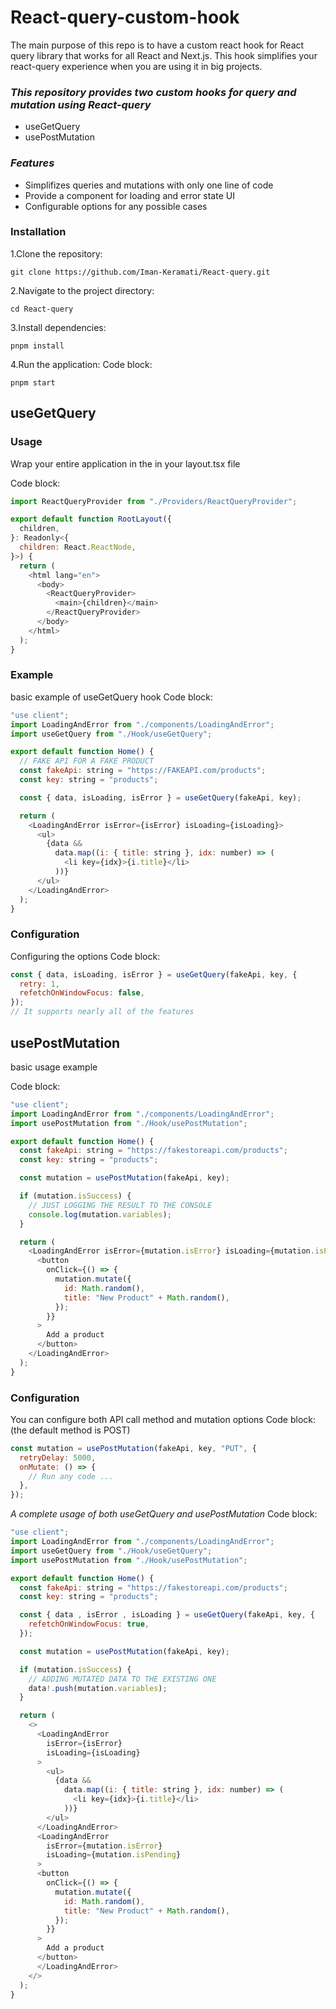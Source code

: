 # React-query-custom-hook

The main purpose of this repo is to have a custom react hook for React query library that works for all React and Next.js. This hook simplifies your react-query experience when you are using it in big projects.

### _This repository provides two custom hooks for query and mutation using React-query_

- useGetQuery
- usePostMutation

### _Features_

- Simplifizes queries and mutations with only one line of code
- Provide a component for loading and error state UI
- Configurable options for any possible cases

### Installation

1.Clone the repository:

```
git clone https://github.com/Iman-Keramati/React-query.git

```

2.Navigate to the project directory:

```
cd React-query

```

3.Install dependencies:

```
pnpm install
```

4.Run the application:
Code block:

```
pnpm start
```

## **useGetQuery**

### Usage

Wrap your entire application in the <ReactQueryProvider> in your layout.tsx file

Code block:

```javascript
import ReactQueryProvider from "./Providers/ReactQueryProvider";

export default function RootLayout({
  children,
}: Readonly<{
  children: React.ReactNode,
}>) {
  return (
    <html lang="en">
      <body>
        <ReactQueryProvider>
          <main>{children}</main>
        </ReactQueryProvider>
      </body>
    </html>
  );
}
```

### Example

basic example of useGetQuery hook
Code block:

```javascript
"use client";
import LoadingAndError from "./components/LoadingAndError";
import useGetQuery from "./Hook/useGetQuery";

export default function Home() {
  // FAKE API FOR A FAKE PRODUCT
  const fakeApi: string = "https://FAKEAPI.com/products";
  const key: string = "products";

  const { data, isLoading, isError } = useGetQuery(fakeApi, key);

  return (
    <LoadingAndError isError={isError} isLoading={isLoading}>
      <ul>
        {data &&
          data.map((i: { title: string }, idx: number) => (
            <li key={idx}>{i.title}</li>
          ))}
      </ul>
    </LoadingAndError>
  );
}
```

### Configuration

Configuring the options
Code block:

```javascript
const { data, isLoading, isError } = useGetQuery(fakeApi, key, {
  retry: 1,
  refetchOnWindowFocus: false,
});
// It supports nearly all of the features
```

## **usePostMutation**

basic usage example

Code block:

```javascript
"use client";
import LoadingAndError from "./components/LoadingAndError";
import usePostMutation from "./Hook/usePostMutation";

export default function Home() {
  const fakeApi: string = "https://fakestoreapi.com/products";
  const key: string = "products";

  const mutation = usePostMutation(fakeApi, key);

  if (mutation.isSuccess) {
    // JUST LOGGING THE RESULT TO THE CONSOLE
    console.log(mutation.variables);
  }

  return (
    <LoadingAndError isError={mutation.isError} isLoading={mutation.isPending}>
      <button
        onClick={() => {
          mutation.mutate({
            id: Math.random(),
            title: "New Product" + Math.random(),
          });
        }}
      >
        Add a product
      </button>
    </LoadingAndError>
  );
}
```

### Configuration

You can configure both API call method and mutation options
Code block:(the default method is POST)

```javascript
const mutation = usePostMutation(fakeApi, key, "PUT", {
  retryDelay: 5000,
  onMutate: () => {
    // Run any code ...
  },
});
```

_A complete usage of both useGetQuery and usePostMutation_
Code block:

```javascript
"use client";
import LoadingAndError from "./components/LoadingAndError";
import useGetQuery from "./Hook/useGetQuery";
import usePostMutation from "./Hook/usePostMutation";

export default function Home() {
  const fakeApi: string = "https://fakestoreapi.com/products";
  const key: string = "products";

  const { data , isError , isLoading } = useGetQuery(fakeApi, key, {
    refetchOnWindowFocus: true,
  });

  const mutation = usePostMutation(fakeApi, key);

  if (mutation.isSuccess) {
    // ADDING MUTATED DATA TO THE EXISTING ONE
    data!.push(mutation.variables);
  }

  return (
    <>
      <LoadingAndError
        isError={isError}
        isLoading={isLoading}
      >
        <ul>
          {data &&
            data.map((i: { title: string }, idx: number) => (
              <li key={idx}>{i.title}</li>
            ))}
        </ul>
      </LoadingAndError>
      <LoadingAndError
        isError={mutation.isError}
        isLoading={mutation.isPending}
      >
      <button
        onClick={() => {
          mutation.mutate({
            id: Math.random(),
            title: "New Product" + Math.random(),
          });
        }}
      >
        Add a product
      </button>
      </LoadingAndError>
    </>
  );
}

```
